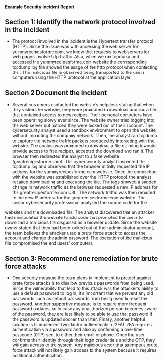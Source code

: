 #### Example Security Incident Report 

## Section 1: Identify the network protocol involved in the incident 
 - The protocol involved in the incident is the Hypertext transfer protocol (HTTP).
Since the issue was with accessing the web server for
yummyrecipesforme.com, we know that requests to web servers for web
pages involve http traffic. Also, when we ran tcpdump and accessed the
yummyrecipesforme.com website the corresponding tcpdump log file showed
the usage of the http protocol when contacting the . The malicious file is
observed being transported to the users’ computers using the HTTP protocol
at the application layer.

## Section 2 Document the incident 
- Several customers contacted the website’s helpdesk stating that when they
visited the website, they were prompted to download and run a file that
contained access to new recipes. Their personal computers have been
operating slowly ever since. The website owner tried logging into the web
server but noticed they were locked out of their account.
The cybersecurity analyst used a sandbox environment to open the website
without impacting the company network. Then, the analyst ran tcpdump to
capture the network traffic packets produced by interacting with the website.
The analyst was prompted to download a file claiming it would provide access
to free recipes, accepted the download and ran it. The browser then
redirected the analyst to a fake website (greatrecipesforme.com).
The cybersecurity analyst inspected the tcpdump log and observed that the
browser initially requested the IP address for the yummyrecipesforme.com
website. Once the connection with the website was established over the HTTP
protocol, the analyst recalled downloading and executing the file. The logs
showed a sudden change in network traffic as the browser requested a new IP
address for the greatrecipesforme.com URL. The network traffic was then
rerouted to the new IP address for the greatrecipesforme.com website.
The senior cybersecurity professional analyzed the source code for the

websites and the downloaded file. The analyst discovered that an attacker had
manipulated the website to add code that prompted the users to download a
malicious file disguised as a browser update. Since the website owner stated
that they had been locked out of their administrator account, the team
believes the attacker used a brute force attack to access the account and
change the admin password. The execution of the malicious file compromised
the end users’ computers.

## Section 3: Recommend one remediation for brute force attacks 
- One security measure the team plans to implement to protect against brute
force attacks is to disallow previous passwords from being used. Since the
vulnerability that lead to this attack was the attacker’s ability to use a default
password to log in, it’s important that we prevent any old passwords such as
default passwords from being used to reset the password. Another supportive
measure is to require more frequent password updates, so in case any
unauthorized person becomes aware of the password, they are less likely to be
able to use that password if the password is updated sooner than later. Finally,
another helpful solution is to implement two-factor authentication (2FA). 2FA
requires authentication via a password and also by confirming a one-time
passcode (OTP) sent to either their email or phone. Once the user confirms
their identity through their login credentials and the OTP, they will gain access
to the system. Any malicious actor that attempts a brute force attack will not
likely gain access to the system because it requires additional authentication.